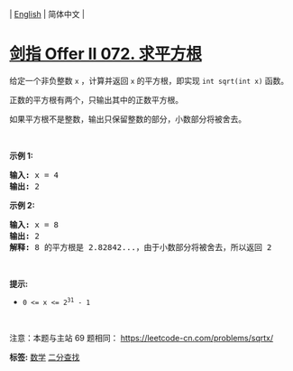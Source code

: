 | [English](README_EN.md) | 简体中文 |

# [剑指 Offer II 072. 求平方根](https://leetcode.cn/problems/jJ0w9p)
<p>给定一个非负整数 <code>x</code> ，计算并返回 <code>x</code> 的平方根，即实现&nbsp;<code>int sqrt(int x)</code>&nbsp;函数。</p>

<p>正数的平方根有两个，只输出其中的正数平方根。</p>

<p>如果平方根不是整数，输出只保留整数的部分，小数部分将被舍去。</p>

<p>&nbsp;</p>

<p><strong>示例 1:</strong></p>

<pre>
<strong>输入:</strong> x = 4
<strong>输出:</strong> 2
</pre>

<p><strong>示例 2:</strong></p>

<pre>
<strong>输入:</strong> x = 8
<strong>输出:</strong> 2
<strong>解释:</strong> 8 的平方根是 2.82842...，由于小数部分将被舍去，所以返回 2
</pre>

<p>&nbsp;</p>

<p><strong>提示:</strong></p>

<ul>
	<li><meta charset="UTF-8" /><code>0 &lt;= x &lt;= 2<sup>31</sup>&nbsp;- 1</code></li>
</ul>

<p>&nbsp;</p>

<p><meta charset="UTF-8" />注意：本题与主站 69&nbsp;题相同：&nbsp;<a href="https://leetcode-cn.com/problems/sqrtx/">https://leetcode-cn.com/problems/sqrtx/</a></p>

**标签:**  [数学](https://leetcode.cn/tag/math) [二分查找](https://leetcode.cn/tag/binary-search) 
